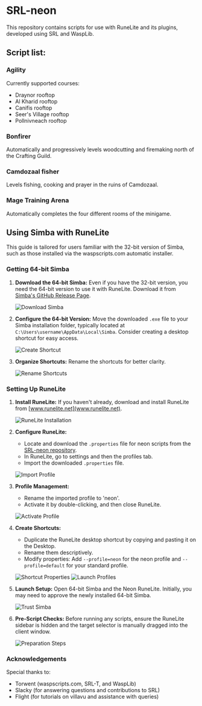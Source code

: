 # SRL-neon

This repository contains scripts for use with RuneLite and its plugins, developed using SRL and WaspLib.

## Script list:

### Agility

Currently supported courses:

- Draynor rooftop
- Al Kharid rooftop
- Canifis rooftop
- Seer's Village rooftop
- Pollnivneach rooftop

### Bonfirer

Automatically and progressively levels woodcutting and firemaking north of the Crafting Guild.

### Camdozaal fisher

Levels fishing, cooking and prayer in the ruins of Camdozaal.

### Mage Training Arena

Automatically completes the four different rooms of the minigame.

## Using Simba with RuneLite

This guide is tailored for users familiar with the 32-bit version of Simba, such as those installed via the waspscripts.com automatic installer.

### Getting 64-bit Simba

1. **Download the 64-bit Simba:**
   Even if you have the 32-bit version, you need the 64-bit version to use it with RuneLite. Download it from [Simba's GitHub Release Page](https://github.com/Villavu/Simba/releases/tag/simba1400-release).

   ![Download Simba](https://i.imgur.com/D2zMG7E.png)

2. **Configure the 64-bit Version:**
   Move the downloaded `.exe` file to your Simba installation folder, typically located at `C:\Users\username\AppData\Local\Simba`. Consider creating a desktop shortcut for easy access.

   ![Create Shortcut](https://i.imgur.com/J21Mxrn.png)

3. **Organize Shortcuts:**
   Rename the shortcuts for better clarity.

   ![Rename Shortcuts](https://i.imgur.com/ev6e4jn.png)

### Setting Up RuneLite

1. **Install RuneLite:**
   If you haven't already, download and install RuneLite from [www.runelite.net](www.runelite.net).

   ![RuneLite Installation](https://i.imgur.com/jVeUqY3.png)

2. **Configure RuneLite:**

   - Locate and download the `.properties` file for neon scripts from the [SRL-neon repository](https://github.com/jsqw/SRL-neon).
   - In RuneLite, go to settings and then the profiles tab.
   - Import the downloaded `.properties` file.

   ![Import Profile](https://i.imgur.com/11M31kW.png)

3. **Profile Management:**

   - Rename the imported profile to 'neon'.
   - Activate it by double-clicking, and then close RuneLite.

   ![Activate Profile](https://i.imgur.com/mBv50VN.png)

4. **Create Shortcuts:**

   - Duplicate the RuneLite desktop shortcut by copying and pasting it on the Desktop.
   - Rename them descriptively.
   - Modify properties: Add `--profile=neon` for the neon profile and `--profile=default` for your standard profile.

   ![Shortcut Properties](https://i.imgur.com/JEqq9lp.png)
   ![Launch Profiles](https://i.imgur.com/yy7kdTI.png)

5. **Launch Setup:**
   Open 64-bit Simba and the Neon RuneLite. Initially, you may need to approve the newly installed 64-bit Simba.

   ![Trust Simba](https://i.imgur.com/V8BYEr6.png)

6. **Pre-Script Checks:**
   Before running any scripts, ensure the RuneLite sidebar is hidden and the target selector is manually dragged into the client window.

   ![Preparation Steps](https://i.imgur.com/4GxwF4U.png)

### Acknowledgements

Special thanks to:

- Torwent (waspscripts.com, SRL-T, and WaspLib)
- Slacky (for answering questions and contributions to SRL)
- Flight (for tutorials on villavu and assistance with queries)

